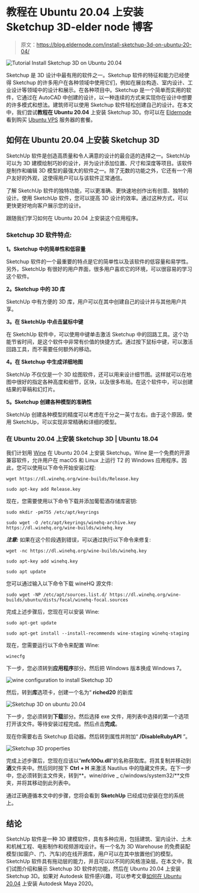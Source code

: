 # 教程在 Ubuntu 20.04 上安装 Sketchup 3D-elder node 博客

> 原文：<https://blog.eldernode.com/install-sketchup-3d-on-ubuntu-20-04/>

![Tutorial Install Sketchup 3D on Ubuntu 20.04](img/673b8c6c4a206446d7ad91a88147708e.png)

Sketchup 是 3D 设计中最有用的软件之一。Sketchup 软件的特征和能力已经使得 Sketchup 的许多用户在各种领域中使用它们，例如在展台构造、室内设计、工业设计等领域中的设计和展示。在各种项目中。Sketchup 是一个简单而实用的软件，它通过在 AutoCAD 中创建的设计，以一种连续的方式来实现你在设计中想要的许多模式和想法。建筑师可以使用 Sketchup 软件轻松创建自己的设计。在本文中，我们尝试**教程在 Ubuntu 20.04** 上安装 Sketchup 3D。你可以在 [Eldernode](https://eldernode.com/) 看到购买 [Ubuntu VPS](https://eldernode.com/ubuntu-vps/) 服务器的套餐。

## **如何在 Ubuntu 20.04 上安装 Sketchup 3D**

SketchUp 软件是创造高质量和令人满意的设计的最合适的选择之一。SketchUp 可以为 3D 建模绘制巧妙的设计，并为设计添加位置、尺寸和深度等项目。该软件是制作和编辑 3D 模型的最强大的软件之一。除了无数的功能之外，它还有一个用户友好的外观，这使得用户可以与该软件正常通信。

了解 SketchUp 软件的独特功能，可以更准确、更快速地创作出有创意、独特的设计。使用 SketchUp 软件，您可以提高 3D 设计的效率。通过这种方式，可以更快更好地向客户展示您的设计。

跟随我们学习如何在 Ubuntu 20.04 上安装这个应用程序。

### **Sketchup 3D 软件特点:**

**1。Sketchup 中的简单性和低容量**

Sketchup 软件的一个最重要的特点是它的简单性以及该软件的低容量和易学性。另外，SketchUp 有很好的用户界面，很多用户喜欢它的环境，可以很容易的学习这个软件。

**2。Sketchup 中的 3D 库**

SketchUp 中有方便的 3D 库，用户可以在其中创建自己的设计并与其他用户共享。

**3。在 SketchUp 中点击鼠标中键**

在 SketchUp 软件中，可以使用中键单击激活 Sketchup 中的回路工具。这个功能节省时间，是这个软件中非常有价值的快捷方式。通过按下鼠标中键，可以激活回路工具，而不需要任何额外的移动。

**4。在 Sketchup 中生成详细地图**

SketchUp 不仅仅是一个 3D 绘图软件，还可以用来设计细节图。这样就可以在地图中很好的指定各种高度和细节，区块，以及很多布局。在这个软件中，可以创建结果的草稿和幻灯片。

**5。Sketchup 创建各种模型的准确性**

SketchUp 创建各种模型的精度可以考虑在千分之一英寸左右。由于这个原因，使用 SketchUp，可以实现非常精确和详细的模型。

### **在 Ubuntu 20.04 上安装 Sketchup 3D | Ubuntu 18.04**

我们计划用 [Wine](https://blog.eldernode.com/install-wine-5-20-on-ubuntu-20-10/) 在 Ubuntu 20.04 上安装 Sketchup。Wine 是一个免费的开源兼容软件，允许用户在 macOS 和 Linux 上运行 T2 的 Windows 应用程序。因此，您可以使用以下命令开始安装过程:

```
wget https://dl.winehq.org/wine-builds/Release.key
```

```
sudo apt-key add Release.key
```

现在，您需要使用以下命令下载并添加葡萄酒存储库密钥:

```
sudo mkdir -pm755 /etc/apt/keyrings
```

```
sudo wget -O /etc/apt/keyrings/winehq-archive.key https://dl.winehq.org/wine-builds/winehq.key
```

***注意:*** 如果在这个阶段遇到错误，可以通过执行以下命令来修复:

```
wget -nc https://dl.winehq.org/wine-builds/winehq.key
```

```
sudo apt-key add winehq.key
```

```
sudo apt update
```

您可以通过输入以下命令下载 wineHQ 源文件:

```
sudo wget -NP /etc/apt/sources.list.d/ https://dl.winehq.org/wine-builds/ubuntu/dists/focal/winehq-focal.sources
```

完成上述步骤后，您现在可以安装 Wine:

```
sudo apt-get update
```

```
sudo apt-get install --install-recommends wine-staging winehq-staging
```

现在，您需要运行以下命令来配置 Wine:

```
winecfg
```

下一步，您必须转到**应用程序**部分。然后把 Windows 版本换成 Windows 7。

![wine configuration to install Sketchup 3D](img/999d803840765f8ba740d3dcc4b6918f.png)

然后，转到**库**选项卡，创建一个名为“ **riched20** 的新库

![Sketchup 3D on ubuntu 20.04](img/1ce9d8761ffa5a22ae4a04de62bac7d1.png)

下一步，您必须转到**下载**部分。然后选择 exe 文件，用列表中选择的第一个选项打开该文件。等待安装过程完成。然后点击**完成**。

现在你需要右击 Sketchup 启动器。然后转到属性并附加“ **/DisableRubyAPI** ”。

![Sketchup 3D properties](img/48653f4f26ac091918e8fa411f8aad8c.png)

完成上述步骤后，您现在应该以“**mfc100u.dll**”的名称获取库。将其复制并移动到**酒**文件夹中。然后同时按下 **Ctrl + H** 来激活 Nautilus 中的隐藏文件夹。在下一步中，您必须转到主文件夹，转到**。wine/drive _ c/windows/system32/**文件夹，并将其移动到此列表中。

通过正确遵循本文中的步骤，您将会看到 **SketchUp** 已经成功安装在您的系统上。

## 结论

SketchUp 软件是一种 3D 建模软件，具有多种应用，包括建筑、室内设计、土木和机械工程、电影制作和视频游戏设计。有一个名为 3D Warehouse 的免费装配模型(如窗户、门、汽车)的在线开源库，用户可以在其中放置他们的模型。SketchUp 软件具有拖动层的能力，并且可以以不同的风格渲染层。在本文中，我们试图介绍和展示 Sketchup 3D 软件的功能，然后在 Ubuntu 20.04 上安装 Sketchup 3D。如果对 Autodesk 软件感兴趣，可以参考文章[如何在 Ubuntu 20.04](https://blog.eldernode.com/install-autodesk-maya-2020-on-ubuntu-20-04/) 上安装 Autodesk Maya 2020。